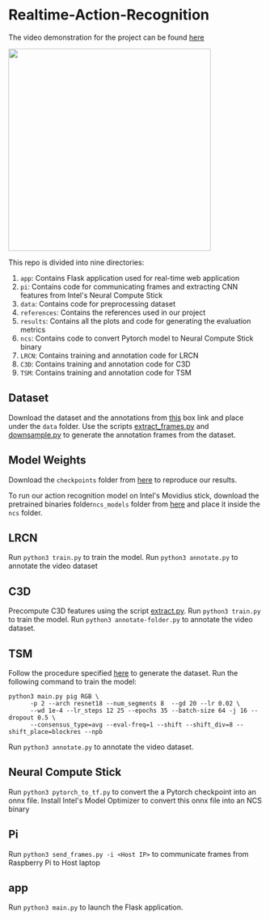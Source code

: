 # Realtime-Action-Recognition

The video demonstration for the project can be found [here](https://youtu.be/eeVDUKJaNkg)

<img src="results/result.gif" width="400"></img>

This repo is divided into nine directories:
1. ``app``: Contains Flask application used for real-time web application
2. ``pi``: Contains code for communicating frames and extracting CNN features from Intel's Neural Compute Stick
3. ``data``: Contains code for preprocessing dataset
4. ``references``: Contains the references used in our project
5. ``results``: Contains all the plots and code for generating the evaluation metrics
6. ``ncs``: Contains code to convert Pytorch model to Neural Compute Stick binary
7. ``LRCN``: Contains training and annotation code for LRCN
8. ``C3D``: Contains training and annotation code for C3D
9. ``TSM``: Contains training and annotation code for TSM

## Dataset

Download the dataset and the annotations from [this](https://uofi.box.com/s/1tihqo6sxwh1f0g6413rw12ij0o8tnk0) box link and place under the ``data`` folder. 
Use the scripts [extract_frames.py](data/extract_frames.py) and [downsample.py](data/downsample.py) to generate the annotation frames from the dataset.

## Model Weights

Download the ``checkpoints`` folder from [here](https://drive.google.com/drive/folders/1o30bqJo_OPxwVgMH_ChI2iN7sLvJo83l?usp=sharing) to reproduce our results.

To run our action recognition model on Intel's Movidius stick, download the pretrained binaries folder``ncs_models`` folder from [here](https://drive.google.com/drive/folders/1o30bqJo_OPxwVgMH_ChI2iN7sLvJo83l?usp=sharing) and place it inside the ``ncs`` folder.

## LRCN 

Run ``python3 train.py`` to train the model. Run ``python3 annotate.py`` to annotate the video dataset

## C3D

Precompute C3D features using the script [extract.py](C3D/extract.py). Run ``python3 train.py`` to train the model. Run ``python3 annotate-folder.py`` to annotate the video dataset.

## TSM

Follow the procedure specified [here](https://github.com/mit-han-lab/temporal-shift-module) to generate the dataset. Run the following command to train the model:
```
python3 main.py pig RGB \
      -p 2 --arch resnet18 --num_segments 8  --gd 20 --lr 0.02 \
      --wd 1e-4 --lr_steps 12 25 --epochs 35 --batch-size 64 -j 16 --dropout 0.5 \
      --consensus_type=avg --eval-freq=1 --shift --shift_div=8 --shift_place=blockres --npb
``` 
Run ``python3 annotate.py`` to annotate the video dataset.

## Neural Compute Stick

Run ``python3 pytorch_to_tf.py`` to convert the a Pytorch checkpoint into an onnx file. Install Intel's Model Optimizer to convert this onnx file into an NCS binary

## Pi

Run ``python3 send_frames.py -i <Host IP>`` to communicate frames from Raspberry Pi to Host laptop

## app

Run ``python3 main.py`` to launch the Flask application.

